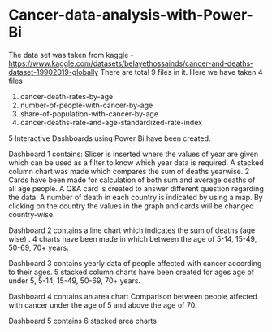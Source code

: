 # Cancer-data-analysis-with-Power-Bi
The data set was taken from kaggle - https://www.kaggle.com/datasets/belayethossainds/cancer-and-deaths-dataset-19902019-globally
There are total 9 files in it.
Here we have taken 4 files 
1) cancer-death-rates-by-age
2) number-of-people-with-cancer-by-age
3) share-of-population-with-cancer-by-age
4) cancer-deaths-rate-and-age-standardized-rate-index


5 Interactive Dashboards using Power Bi have been created.

Dashboard 1 contains:
Slicer is inserted where the values of year are given which can be used as a filter to know which year data is required.
A stacked column chart was made which compares the sum of deaths yearwise.
2 Cards have been made for calculation of both sum and average deaths of all age people.
A Q&A card is created to answer different question regarding the data.
A number of death in each country is indicated by using a map. By clicking on the country the values in the graph and cards will be changed country-wise.

Dashboard 2 contains a line chart which indicates the sum of deaths (age wise) . 4 charts have been made in which between the age of 5-14, 15-49, 50-69, 70+ years.

Dashboard 3 contains yearly data of people affected with cancer according to their ages. 5 stacked column charts have been created for ages age of under 5, 5-14, 15-49, 50-69, 70+ years.

Dashboard 4 contains an area chart Comparison between people affected with cancer under the age of 5 and above the age of 70.

Dashboard 5 contains 6 stacked area charts 


